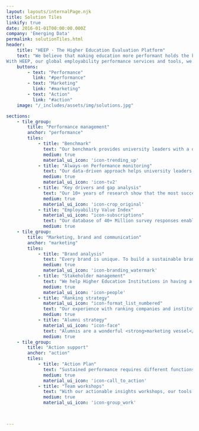 ```yaml
---
layout: layouts/internalPage.njk
title: Solution Tiles
linkify: true
date: 2016-01-01T00:00:00.000Z
company: 'Emerging Data'
permalink: solutionTiles.html
header:
    title: "HEEP · The Higher Education Evaluation Platform"
    text: "We believe that making education more performant holds the keys to a better world. We bring forward Higher Education around the world.
With HEEP, our global employability performance services and tools, we help universities review traditional university performance assessment concepts and grow their brand value and their revenue."
    buttons:
        - text: "Performance"
          link: "#performance"
        - text: "Marketing"
          link: "#marketing"
        - text: "Action"
          link: "#action"
    image: "/_includes/assets/img/solutions.jpg"

sections:
    - tile_group:
        title: "Performance management"
        anchor: "performance"
        tiles:
            - title: "Benchmark"
              text: "Our benchmark provides university leaders with a detailed picture of their institution’s performance compared to peers. With over <strong>1 Million university reviews by employers across years</strong>, geographies and industries, it offers a <strong>global standard to measure and manage employability performance</strong>."
              medium: true
              material_ui_icon: 'icon-trending_up'
            - title: "Always-on Performance monitoring"
              text: "Our data-driven approach helps university leaders review their employability strategy, generate their organisation’s KPIs, deduct targeted actions and achieve their goals. Our <strong>dashboard</strong> is dynamic and  always-on. It includes the most <strong>accurate and recent data</strong> and easy-to-interpret charts to monitor performance."
              medium: true
              material_ui_icon: 'icon-tv2'
            - title: "Key drivers and gap analysis"
              text: "Our 10+ years of research show that the most successful institutions align strongly with <strong>key drivers for success</strong>, which are rooted in deep expertise in industry-university relations and employability skill development. Our tool helps you <strong>identify and close the gaps</strong> in your institutions."
              medium: true
              material_ui_icon: 'icon-crop_original'
            - title: "Employability Value Index"
              material_ui_icon: "icon-subscriptions"
              text: "Our database of 40+ Million survey responses enables us to benchmark employability performance and generate indexes like the Employability Value Index. The EVI is a <strong>leading indicator of sustained performance in graduate employability</strong>. It measures the performance of your institution in key drivers of employability."
              medium: true
    - tile_group:
        title: "Marketing, brand and communication"
        anchor: "marketing"
        tiles:
            - title: "Brand analysis"
              text: "Every brand is unique. To build a sustainable brand personality, it is necessary to know accurately how it is perceived in different stakeholders groups. Our data-based brand analysis concept helps you <strong>unveil your potential</strong> and build a <strong>unique brand identity</strong>."
              medium: true
              material_ui_icon: 'icon-branding_watermark'
            - title: "Stakeholder management"
              text: "We help Higher Education Institutions in having a <strong>better understanding of their stakeholder's concerns and interests</strong>. That leads to a potential increase in the institution's value and a reduction in costs, if the data extracted from all the relevant sources is perfectly <strong>understood and processed</strong>."
              medium: true
              material_ui_icon: 'icon-people'
            - title: "Ranking strategy"
              material_ui_icon: "icon-format_list_numbered"
              text: "Our experience with ranking companies and institutions, on top of our <strong>constant analisis of the educational market</strong>, has given us a <strong>sharable knowledge</strong> about what can be done to achieve better results in Rankings"
              medium: true
            - title: "Alumni strategy"
              material_ui_icon: "icon-face"
              text: "Alumnis are a wonderful <strong>marketing vessel</strong> for the institution if well employed. We provide the means to generate <strong>valuable content</strong> from surveys, interviews or social data. Their achievements, careers, social contributions can be a great inspiration for future students"
              medium: true
    - tile_group:
        title: "Action support"
        anchor: "action"
        tiles:
            - title: "Action Plan"
              text: "Sustained performance requires different functions, teams, geographies, and organization levels to <strong>share a common set of goals and priorities</strong>. The HEEP survey and benchmarking insights helps leaders analyze the impact of their practices and student output and performance and create an <strong>implementation roadmap</strong> to improve it."
              medium: true
              material_ui_icon: 'icon-call_to_action'
            - title: "Team workshops"
              text: "With our actionable insights workshops, our tools and our action plans, we empower and align your teams. We help your organization <strong>learn how to turn data into action</strong>."
              medium: true
              material_ui_icon: 'icon-group_work'
 


---
```

